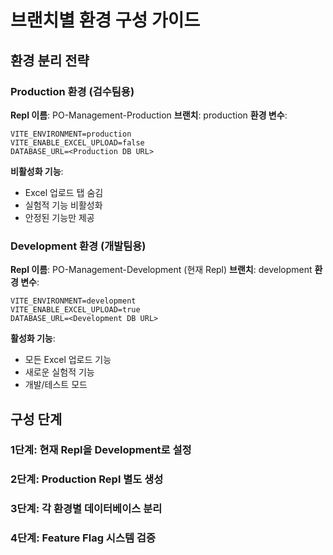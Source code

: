 # 브랜치별 환경 구성 가이드

## 환경 분리 전략

### Production 환경 (검수팀용)
**Repl 이름**: PO-Management-Production
**브랜치**: production
**환경 변수**:
```
VITE_ENVIRONMENT=production
VITE_ENABLE_EXCEL_UPLOAD=false
DATABASE_URL=<Production DB URL>
```

**비활성화 기능**:
- Excel 업로드 탭 숨김
- 실험적 기능 비활성화
- 안정된 기능만 제공

### Development 환경 (개발팀용)
**Repl 이름**: PO-Management-Development (현재 Repl)
**브랜치**: development
**환경 변수**:
```
VITE_ENVIRONMENT=development
VITE_ENABLE_EXCEL_UPLOAD=true
DATABASE_URL=<Development DB URL>
```

**활성화 기능**:
- 모든 Excel 업로드 기능
- 새로운 실험적 기능
- 개발/테스트 모드

## 구성 단계

### 1단계: 현재 Repl을 Development로 설정
### 2단계: Production Repl 별도 생성
### 3단계: 각 환경별 데이터베이스 분리
### 4단계: Feature Flag 시스템 검증
